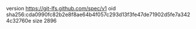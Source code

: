 version https://git-lfs.github.com/spec/v1
oid sha256:cda0990fc82b2e8f8ae64b4f057c293d13f3fe47de71902d5fe7a3424c32760e
size 2896
